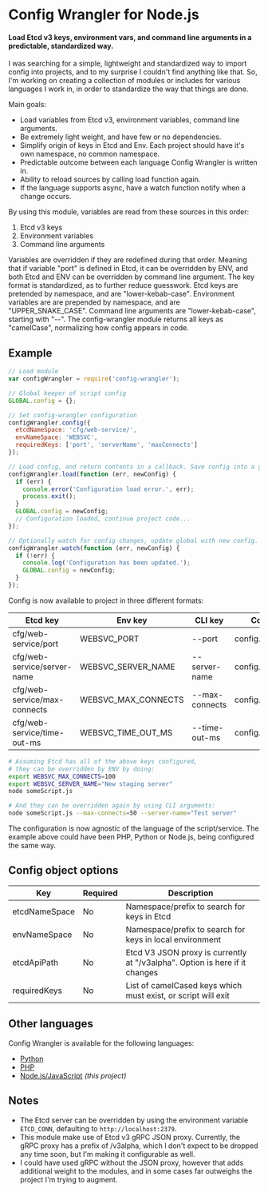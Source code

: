 # Config Wrangler for Node.js
#### Load Etcd v3 keys, environment vars, and command line arguments in a predictable, standardized way.

I was searching for a simple, lightweight and standardized way to import config into projects, and to my surprise I couldn't find anything like that. So, I'm working on creating a collection of modules or includes for various languages I work in, in order to standardize the way that things are done.

Main goals:
- Load variables from Etcd v3, environment variables, command line arguments.
- Be extremely light weight, and have few or no dependencies.
- Simplify origin of keys in Etcd and Env. Each project should have it's own namespace, no common namespace.
- Predictable outcome between each language Config Wrangler is written in.
- Ability to reload sources by calling load function again.
- If the language supports async, have a watch function notify when a change occurs.

By using this module, variables are read from these sources in this order:
1. Etcd v3 keys
2. Environment variables
3. Command line arguments

Variables are overridden if they are redefined during that order. Meaning that if variable "port" is defined in Etcd, it can be overridden by ENV, and both Etcd and ENV can be overridden by command line argument. The key format is standardized, as to further reduce guesswork. Etcd keys are pretended by namespace, and are "lower-kebab-case". Environment variables are are prepended by namespace, and are "UPPER_SNAKE_CASE". Command line arguments are "lower-kebab-case", starting with "--". The config-wrangler module returns all keys as "camelCase", normalizing how config appears in code.

## Example
```javascript
// Load module
var configWrangler = require('config-wrangler');

// Global keeper of script config
GLOBAL.config = {};

// Set config-wrangler configuration
configWrangler.config({
  etcdNameSpace: 'cfg/web-service/',
  envNameSpace: 'WEBSVC',
  requiredKeys: ['port', 'serverName', 'maxConnects']
});

// Load config, and return contents in a callback. Save config into a global.
configWrangler.load(function (err, newConfig) {
  if (err) {
    console.error('Configuration load error.', err);
    process.exit();
  }
  GLOBAL.config = newConfig;
  // Configuration loaded, continue project code...
});

// Optionally watch for config changes, update global with new config.
configWrangler.watch(function (err, newConfig) {
  if (!err) {
    console.log('Configuration has been updated.');
    GLOBAL.config = newConfig;
  }
});
```

Config is now available to project in three different formats:

| Etcd key | Env key | CLI key | Code result |
| - | - | - | - |
| cfg/web-service/port | WEBSVC_PORT | --port | config.port |
| cfg/web-service/server-name | WEBSVC_SERVER_NAME | --server-name | config.serverName |
| cfg/web-service/max-connects | WEBSVC_MAX_CONNECTS | --max-connects | config.maxConnects |
| cfg/web-service/time-out-ms | WEBSVC_TIME_OUT_MS | --time-out-ms | config.timeOutMs |

```bash
# Assuming Etcd has all of the above keys configured,
# they can be overridden by ENV by doing:
export WEBSVC_MAX_CONNECTS=100
export WEBSVC_SERVER_NAME="New staging server"
node someScript.js

# And they can be overridden again by using CLI arguments:
node someScript.js --max-connects=50 --server-name="Test server"
```

The configuration is now agnostic of the language of the script/service. The example above could have been PHP, Python or Node.js, being configured the same way.

## Config object options
| Key | Required | Description |
| - | - | - |
| etcdNameSpace | No | Namespace/prefix to search for keys in Etcd |
| envNameSpace | No | Namespace/prefix to search for keys in local environment |
| etcdApiPath | No | Etcd V3 JSON proxy is currently at "/v3alpha". Option is here if it changes |
| requiredKeys | No | List of camelCased keys which must exist, or script will exit |

## Other languages
Config Wrangler is available for the following languages:
- [Python](https://github.com/Brayyy/config-wrangler-misc)
- [PHP](https://github.com/Brayyy/config-wrangler-misc)
- [Node.js/JavaScript](https://github.com/Brayyy/config-wrangler-js) _(this project)_

## Notes
- The Etcd server can be overridden by using the environment variable `ETCD_CONN`, defaulting to `http://localhost:2379`.
- This module make use of Etcd v3 gRPC JSON proxy. Currently, the gRPC proxy has a prefix of /v3alpha, which I don't expect to be dropped any time soon, but I'm making it configurable as well.
- I could have used gRPC without the JSON proxy, however that adds additional weight to the modules, and in some cases far outweighs the project I'm trying to augment.
